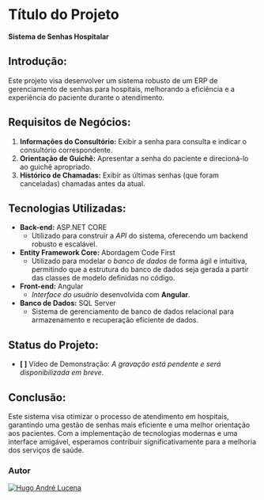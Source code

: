 # Título do Projeto
**Sistema de Senhas Hospitalar**

## Introdução:
Este projeto visa desenvolver um sistema robusto de um ERP de gerenciamento de senhas para hospitais, melhorando a eficiência e a experiência do paciente durante o atendimento. 

## Requisitos de Negócios:
1. **Informações do Consultório:** Exibir a senha para consulta e indicar o consultório correspondente.
2. **Orientação de Guichê:** Apresentar a senha do paciente e direcioná-lo ao guichê apropriado.
3. **Histórico de Chamadas:** Exibir as últimas senhas (que foram canceladas) chamadas antes da atual.

## Tecnologias Utilizadas:
- **Back-end:** ASP.NET CORE
  -  Utilizado para construir a *API* do sistema, oferecendo um backend robusto e escalável.
- **Entity Framework Core:** Abordagem Code First
  - Utilizado para modelar o *banco de dados* de forma ágil e intuitiva, permitindo que a estrutura do banco de dados seja gerada a partir das classes de modelo definidas no código.
- **Front-end:** Angular
  - *Interface do usuário* desenvolvida com **Angular**.
- **Banco de Dados:** SQL Server
  - Sistema de gerenciamento de banco de dados relacional para armazenamento e recuperação eficiente de dados.

## Status do Projeto:
- **[ ]** Vídeo de Demonstração: *A gravação está pendente e será disponibilizada em breve*.

## Conclusão:
Este sistema visa otimizar o processo de atendimento em hospitais, garantindo uma gestão de senhas mais eficiente e uma melhor orientação aos pacientes. Com a implementação de tecnologias modernas e uma interface amigável, esperamos contribuir significativamente para a melhoria dos serviços de saúde.

### Autor
[![Hugo André Lucena](https://avatars.githubusercontent.com/u/66370123?v=4)](https://github.com/HugoAndreL)
